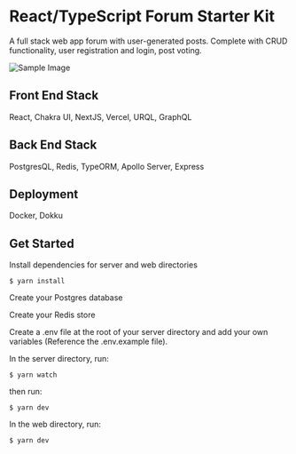 # React/TypeScript Forum Starter Kit

A full stack web app forum with user-generated posts. Complete with CRUD functionality, user registration and login, post voting.

![Sample Image](https://i.imgur.com/EXvYV3j.png)

## Front End Stack
React, Chakra UI, NextJS, Vercel, URQL, GraphQL

## Back End Stack
PostgresQL, Redis, TypeORM, Apollo Server, Express

## Deployment
Docker, Dokku

## Get Started
Install dependencies for server and web directories
```
$ yarn install
```

Create your Postgres database

Create your Redis store

Create a .env file at the root of your server directory and add your own variables (Reference the .env.example file).

In the server directory, run:
```
$ yarn watch
```

then run:
```
$ yarn dev
```

In the web directory, run:
```
$ yarn dev
```



